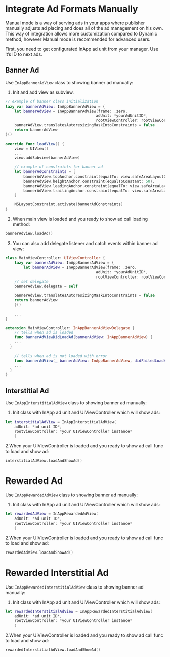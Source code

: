# Integrate Ad Formats Manually

Manual mode is a way of serving ads in your apps where publisher manually adjusts ad placing and does all of the ad management on his own. This way of integration allows more customization compared to Dynamic method, however Manual mode is recommended for advanced users.

First, you need to get configurated InApp ad unit from your manager. Use it’s ID to next ads.

## Banner Ad

Use `InAppBannerAdView` class to showing banner ad manually:

1. Init and add view as subview.

```swift
// example of banner class initialization
lazy var bannerAdView: InAppBannerAdView = {
    let bannerAdView = InAppBannerAdView(frame: .zero,
                                        adUnit: *yourAdUnitID*,
                                        rootViewController: rootViewConntroller)
	bannerAdView.translatesAutoresizingMaskIntoConstraints = false
    return bannerAdView
}()

override func loadView() {
    view = UIView()
    ...
    view.addSubview(bannerAdView)

	// example of constraints for banner ad
    let bannerAdConstraints = [
        bannerAdView.topAnchor.constraint(equalTo: view.safeAreaLayoutGuide.topAnchor),     
		bannerAdView.heightAnchor.constraint(equalToConstant: 50),
        bannerAdView.leadingAnchor.constraint(equalTo: view.safeAreaLayoutGuide.leadingAnchor),
        bannerAdView.trailingAnchor.constraint(equalTo: view.safeAreaLayoutGuide.trailingAnchor)
    ]

    NSLayoutConstraint.activate(bannerAdConstraints)
}
```

2. When main view is loaded and you ready to show ad call loading method:

```swift
bannerAdView.loadAd()
```

3. You can also add delegate listener and catch events within banner ad view:

```swift
class MainViewController: UIViewController {
    lazy var bannerAdView: InAppBannerAdView = {
        let bannerAdView = InAppBannerAdView(frame: .zero,
                                        adUnit: *yourAdUnitID*,
                                        rootViewController: rootViewConntroller)
    // set delegate
    bannerAdView.delegate = self

	bannerAdView.translatesAutoresizingMaskIntoConstraints = false
    return bannerAdView
    }()

    ...
}

extension MainViewController: InAppBannerAdViewDelegate {
    // tells when ad is loaded
	func bannerAdViewDidLoadAd(bannerAdView: InAppBannerAdView) {
	...
  }

    // tells when ad is not loaded with error
    func bannerAdView(_ bannerAdView: InAppBannerAdView, didFailedLoadAdWithError error: Error) {
	...
  }
}
```

## Interstitial Ad

Use `InAppInterstitialAdView` class to showing banner ad manually:

1. Init class with InApp ad unit and UIViewController which will show ads:

```swift
let interstitialAdView = InAppInterstitialAdView(
    adUnit: *ad unit ID*,
    rootViewController: *your UIViewController instance*
    )
```

2.When your UIViewController is loaded and you ready to show ad call func to load and show ad:

```swift
interstitialAdView.loadAndShowAd()
```

# Rewarded Ad

Use `InAppRewardedAdView` class to showing banner ad manually:

1. Init class with InApp ad unit and UIViewController which will show ads:

```swift
let rewardedAdView = InAppRewardedAdView(
    adUnit: *ad unit ID*,
    rootViewController: *your UIViewController instance*
    )
```

2.When your UIViewController is loaded and you ready to show ad call func to load and show ad:

```swift
rewardedAdView.loadAndShowAd()
```

# Rewarded Interstitial Ad

Use `InAppRewardedInterstitialAdView` class to showing banner ad manually:

1. Init class with InApp ad unit and UIViewController which will show ads:

```swift
let rewardedInterstitialAdView = InAppRewardedInterstitialAdView(
    adUnit: *ad unit ID*,
    rootViewController: *your UIViewController instance*
    )
```

2.When your UIViewController is loaded and you ready to show ad call func to load and show ad:

```swift
rewardedInterstitialAdView.loadAndShowAd()
```
